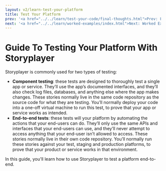 ```yaml
---
layout: v2/learn-test-your-platform
title: Test Your Platform
prev: '<a href="../../learn/test-your-code/final-thoughts.html">Prev: Final Thoughts</a>'
next: '<a href="../../learn/worked-examples/index.html">Next: Worked Examples</a>'
---
```

# Guide To Testing Your Platform With Storyplayer

Storyplayer is commonly used for two types of testing:

* __Component testing__: these tests are designed to thoroughly test a single app or service. They’ll use the app’s documented interfaces, and they’ll also check log files, databases, and anything else where the app makes changes. These stories normally live in the same code repository as the source code for what they are testing. You’ll normally deploy your code into a one-off virtual machine to run this test, to prove that your app or service works as intended.
* __End-to-end tests__: these tests will your platform by automating the actions that your end-users can do. They’ll only use the same APIs and interfaces that your end-users can use, and they’ll never attempt to access anything that your end-user isn’t allowed to access. These stories normally live in their own code repository. You’ll normally run these stories against your test, staging and production platforms, to prove that your product or service works in that environment.

In this guide, you'll learn how to use Storyplayer to test a platform end-to-end.
